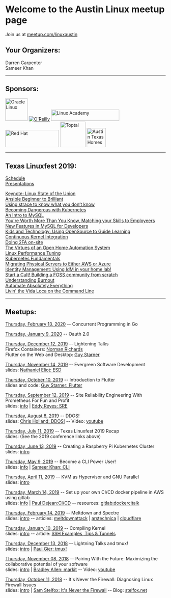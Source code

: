 # Welcome to the Austin Linux meetup page
Join us at [meetup.com/linuxaustin](https://www.meetup.com/linuxaustin/)

## Your Organizers:  
Darren Carpenter  
Sameer Khan

---

## Sponsors:

<a href="https://www.oracle.com/linux"><img src="https://linuxaustin.github.io/Oracle-Linux.png" alt="Oracle Linux" height="70px"/></a>
<a href="https://www.oreilly.com/pub/cpc/169501"><img src="https://www.oreilly.com/partner_file/ORM_logo_box75_hex.jpg" alt="O'Reilly"/></a>
<a href="https://linuxacademy.com" class="logo"><img src="https://linuxacademy.com/templates/default/assets/img/LinuxAcademy-logo-dk.svg" alt="Linux Academy" height="35px" width="214px"></a>
<a href="https://www.redhat.com"><img src="https://www.redhat.com/profiles/rh/themes/redhatdotcom/img/logo-reverse.svg" alt="Red Hat" height="54px" width="168px"></a>
<a href="https://www.toptal.com"><img src="https://uploads.toptal.io/press-center/logos/blue/regular-logo/full_logo.svg" alt="Toptal" height="80.px"></a>
<a href="https://www.austintexashomes.com/"><img src="https://linuxaustin.github.io/austin-tx-homes.png" alt="Austin Texas Homes" height="60.px"></a>

---

## Texas Linuxfest 2019:

[Schedule](https://2019.texaslinuxfest.org/schedule.html)  
[Presentations](https://2019.texaslinuxfest.org/presentations.html)

[Keynote: Linux State of the Union](http://www.camerontech.com/txlf_2019/keynote_state_of_union.pdf)  
[Ansible Beginner to Brilliant](http://slides.unsupported.io/ansible-b2b-slides/)  
[Using strace to know what you don’t know](https://github.com/linuxaustin/OtherSlides/blob/master/UsingStrace_Linuxfest_-_Ryan_Robson.pdf)  
[Becoming Dangerous with Kubernetes](https://ibm.gitlab.io/workshop/cloud/)  
[An Intro to MySQL](https://www.slideshare.net/davidmstokes/mysql-baics-texas-linxufest-beginners-tutorial-may-31st-2019)  
[You're Worth More Than You Know, Matching your Skills to Employeers](https://github.com/linuxaustin/OtherSlides/blob/master/You_are_worth_more_extended_opt.pdf)  
[New Features in MySQL for Developers](https://www.slideshare.net/davidmstokes/mysql-8-a-new-beginning-sunshine-phpphp-uk-updated)  
[Kids and Technology: Using OpenSource to Guide Learning](https://github.com/linuxaustin/OtherSlides/blob/master/children_and_technology.pdf)  
[Continuous Kernel Integration](https://docs.google.com/presentation/d/1T0JaRA0wtDU0aTWTyASwwy_ugtzjUcw_ZDmC5KFzw-A)  
[Doing 2FA on-site](https://privacyidea.org/talks/txlf2019/migrating-2fa.html)  
[The Virtues of an Open Home Automation System](https://docs.google.com/presentation/d/17qT5KTAaCzAe8WTZIEXfy3X8SQ6SBMPsqklyQMUEjvA/edit#slide=id.p)  
[Linux Performance Tuning](https://github.com/linuxaustin/OtherSlides/blob/master/performance_tuning_-_Thomas_Cameron.pdf)  
[Kubernetes Fundamentals](https://speakerdeck.com/lastcoolnameleft/kubernetes-fundamentals)  
[Migrating Physical Servers to Either AWS or Azure](https://github.com/linuxaustin/OtherSlides/blob/master/Moving_your_Red_Hat_Enterprise_Linux_server_over_to_Azure_or_AWS_-_Texas_Linux_Fest_-_Dan_Kinkead.pdf)  
[Identity Management: Using IdM in your home lab!](https://github.com/linuxaustin/OtherSlides/blob/master/identity_management_for_home.pdf)  
[Start a Cult! Building a FOSS community from scratch](https://github.com/linuxaustin/OtherSlides/blob/master/wbraswell_20190601-start_a_cult_building_a_foss_community_from_scratch_-_William_Braswell.pdf)  
[Understanding Burnout](https://docs.google.com/presentation/d/1uYY8Ezw8rMhMjRA_d-H8rnv4AWqROyBx86HTcGFEtdQ)  
[Automate Absolutely Everything](https://github.com/linuxaustin/OtherSlides/blob/master/TXLF2019-AutomateAbsolutelyEverything_-_Adam_Miller.pdf)  
[Livin' the Vida Loca on the Command Line](https://github.com/linuxaustin/OtherSlides/blob/master/CLI_TXLF_190601.pdf)

---

## Meetups:
[Thursday, February 13, 2020](https://www.meetup.com/linuxaustin/events/jbxcnqybcdbrb/) -- Concurrent Programming in Go 

[Thursday, January 9, 2020](https://www.meetup.com/linuxaustin/events/jbxcnqybccbmb/) -- Oauth 2.0

[Thursday, December 12, 2019](https://www.meetup.com/linuxaustin/events/jbxcnqyzqbqb/) -- Lightening Talks  
Firefox Containers: [Norman Richards](https://support.mozilla.org/en-US/kb/containers)  
Flutter on the Web and Desktop: [Guy Starner](https://flutter.dev/web)

[Thursday, November 14, 2019](https://www.meetup.com/linuxaustin/events/jbxcnqyzpbsb/) -- Evergreen Software Development  
slides: [Nathaniel Eliot: ESD](https://github.com/linuxaustin/OtherSlides/blob/master/Evergreen%20Software%20Development.pdf)

[Thursday, October 10, 2019](https://www.meetup.com/linuxaustin/events/jbxcnqyznbnb/) -- Introduction to Flutter  
slides and code: [Guy Starner: Flutter](https://github.com/ghstarner/json_barchart)

[Thursday, September 12, 2019](https://www.meetup.com/linuxaustin/events/jbxcnqyzmbqb/) -- Site Reliability Engineering With Prometheus For Fun and Profit  
slides: [info](https://landing.google.com/sre/books/) | [Eddy Reyes: SRE](https://github.com/linuxaustin/OtherSlides/blob/master/Site_Reliability_Engineering_1909.pdf)

[Thursday, August 8, 2019](https://www.meetup.com/linuxaustin/events/jbxcnqyzlblb/) -- DDOS!  
slides: [Chris Holland: DDOS!](http://hivewind.com/presentation/) -- Video: [youtube](https://youtu.be/pwb4IUyKCv4)

[Thursday, July 11, 2019](https://www.meetup.com/linuxaustin/events/jbxcnqyzkbpb/) -- Texas Linuxfest 2019 Recap  
slides: (See the 2019 conference links above)

[Thursday, June 13, 2019](https://www.meetup.com/linuxaustin/events/jbxcnqyzjbrb/) -- Creating a Raspberry Pi Kubernetes Cluster  
slides: [intro](https://linuxaustin.github.io/intro-slides/2019-06-13)

[Thursday, May 9, 2019](https://www.meetup.com/linuxaustin/events/jbxcnqyzhbmb/) -- Become a CLI Power User!  
slides: [info](https://linuxaustin.github.io/intro-slides/2019-05-09) | [Sameer Khan: CLI](https://github.com/linuxaustin/OtherSlides/blob/master/CLI_TXLF_190601.pdf)

[Thursday, April 11, 2019](https://www.meetup.com/linuxaustin/events/jbxcnqyzgbpb/) -- KVM as Hypervisor and GNU Parallel  
slides: [intro](https://linuxaustin.github.io/intro-slides/2019-04-11)

[Thursday, March 14, 2019](https://www.meetup.com/linuxaustin/events/jbxcnqyzfbsb/) -- Set up your own CI/CD docker pipeline in AWS using gitlab  
slides: [info](https://linuxaustin.github.io/intro-slides/2019-03-14) | [Paul Dejean:CI/CD](http://dockerslides.com) -- resources: [gitlab:dockercitalk](https://gitlab.com/dockercitalk)

[Thursday, February 14, 2019](https://www.meetup.com/linuxaustin/events/jbxcnqyzdbsb/) -- Meltdown and Spectre  
slides: [intro](https://linuxaustin.github.io/intro-slides/2019-02-14) -- articles: [meltdownattack](https://meltdownattack.com/) | [arstechnica](https://arstechnica.com/gadgets/2018/01/meltdown-and-spectre-every-modern-processor-has-unfixable-security-flaws/) | [cloudflare](https://blog.cloudflare.com/meltdown-spectre-non-technical/)

[Thursday, January 10, 2019](https://www.meetup.com/linuxaustin/events/jbxcnqyzcbnb/) -- Compiling Kernel  
slides: [intro](https://linuxaustin.github.io/intro-slides/2019-01-10) -- article: [SSH Examples, Tips & Tunnels](https://hackertarget.com/ssh-examples-tunnels/)

[Thursday, December 13, 2018](https://www.meetup.com/linuxaustin/events/lbqzhqyxqbrb/) -- Lightning Talks and tmux!  
slides: [intro](https://linuxaustin.github.io/intro-slides/2018-12-13) | [Paul Gier: tmux!](https://github.com/linuxaustin/tmux-notes/blob/master/tmux-presentation.org)

[Thursday, November 08, 2018](https://www.meetup.com/linuxaustin/events/lbqzhqyxpblb/) -- Pairing With the Future: Maximizing the collaborative potential of your software  
slides: [intro](https://linuxaustin.github.io/intro-slides/2018-11-08) | [Bradley Allen: markit](https://github.com/linuxaustin/OtherSlides/blob/master/markit-presentation-18-11-09-01.odp) -- Video: [youtube](https://youtu.be/Ti0kMejBgkk)

[Thursday, October 11, 2018](https://www.meetup.com/linuxaustin/events/zqmmhqyxnbpb/) -- It's Never the Firewall: Diagnosing Linux Firewall Issues  
slides: [intro](https://linuxaustin.github.io/intro-slides/11-10-18) | [Sam Stelfox: It's Never the Firewall](https://stelfox.net/files/it_is_never_the_firewall.pdf) -- Blog: [stelfox.net](https://stelfox.net/blog/2018/10/its-never-the-firewall/)
